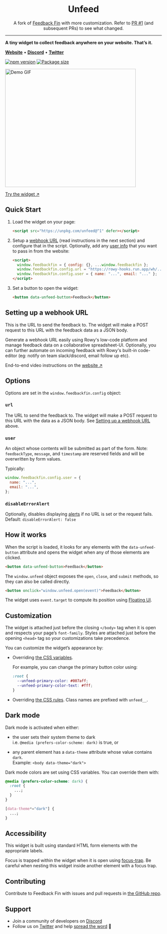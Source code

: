 <h1 align=center>Unfeed</h1>
<p align=center>A fork of <a href="https://github.com/rowyio/feedbackfin">Feedback Fin</a> with more customization. Refer to <a href="https://github.com/wzulfikar/unfeed/pull/1">PR #1</a> (and subsequent PRs) to see what changed.</p>

---

**A tiny widget to collect feedback anywhere on your website. That’s it.**

<p>
    <a target="_blank" rel="noopener" href="http://www.feedbackfin.com"><b>Website</b></a> •
    <a target="_blank" rel="noopener" href="https://discord.gg/fjBugmvzZP"><b>Discord</b></a> • 
    <a target="_blank" rel="noopener" href="https://twitter.com/rowyio"><b>Twitter</b></a>
</p>

[![npm version](https://badgen.net/npm/v/feedbackfin)](https://www.npmjs.com/package/feedbackfin)
[![Package size](https://badgen.net/bundlephobia/minzip/feedbackfin)](https://bundlephobia.com/result?p=feedbackfin)

<a href="https://feedbackfin.com" target="_blank" rel="noopener">
  <img src="https://user-images.githubusercontent.com/27017118/160980505-edf2c161-730d-4ba1-9ae2-2a0a01454954.gif" width="420" height="380" alt="Demo GIF" />
</a>

[Try the widget&nbsp;&UpperRightArrow;](https://feedbackfin.com)

## Quick Start

1. Load the widget on your page:

   ```html
   <script src="https://unpkg.com/unfeed@^1" defer></script>
   ```

2. Setup a [webhook URL](#setting-up-a-webhook-url) (read instructions in the
   next section) and configure that in the script. Optionally, add any
   [user info](#user) that you want to pass in from the website:

   ```html
   <script>
     window.feedbackfin = { config: {}, ...window.feedbackfin };
     window.feedbackfin.config.url = "https://rowy-hooks.run.app/wh/...";
     window.feedbackfin.config.user = { name: "...", email: "..." };
   </script>
   ```

3. Set a button to open the widget:
   ```html
   <button data-unfeed-button>Feedback</button>
   ```

## Setting up a webhook URL

This is the URL to send the feedback to. The widget will make a POST request to
this URL with the feedback data as a JSON body.

Generate a webhook URL easily using Rowy's low-code platform and manage feedback
data on a collaborative spreadsheet-UI. Optionally, you can further automate on
incoming feedback with Rowy's built-in code-editor (eg: notify on team
slack/discord, email follow up etc).

End-to-end video instructions on the
[website&nbsp;&UpperRightArrow;](https://feedbackfin.com/setup)

## Options

Options are set in the `window.feedbackfin.config` object:

### `url`

The URL to send the feedback to. The widget will make a POST request to this URL
with the data as a JSON body. See
[Setting up a webhook URL](#setting-up-a-webhook-url) above.

### `user`

An object whose contents will be submitted as part of the form. Note:
`feedbackType`, `message`, and `timestamp` are reserved fields and will be
overwritten by form values.

Typically:

```js
window.feedbackfin.config.user = {
  name: "...",
  email: "...",
};
```

### `disableErrorAlert`

Optionally, disables displaying
[alerts](https://developer.mozilla.org/en-US/docs/Web/API/Window/alert) if no
URL is set or the request fails. Default: `disableErrorAlert: false`

## How it works

When the script is loaded, it looks for any elements with the
`data-unfeed-button` attribute and opens the widget when any of those elements
are clicked.

```html
<button data-unfeed-button>Feedback</button>
```

The `window.unfeed` object exposes the `open`, `close`, and `submit` methods, so
they can also be called directly.

```html
<button onclick="window.unfeed.open(event)">Feedback</button>
```

The widget uses `event.target` to compute its position using
[Floating UI](https://floating-ui.com/).

## Customization

The widget is attached just before the closing `</body>` tag when it is open and
respects your page’s `font-family`. Styles are attached just before the opening
`<head>` tag so your customizations take precedence.

You can customize the widget’s appearance by:

- Overriding
  [the CSS variables](https://github.com/rowyio/feedbackfin/blob/main/src/form.css).

  For example, you can change the primary button color using:

  ```css
  :root {
    --unfeed-primary-color: #007aff;
    --unfeed-primary-color-text: #fff;
  }
  ```

- Overriding
  [the CSS rules](https://github.com/rowyio/feedbackfin/blob/main/src/form.css).
  Class names are prefixed with `unfeed__`.

## Dark mode

Dark mode is activated when either:

- the user sets their system theme to dark  
  i.e. `@media (prefers-color-scheme: dark)` is true, or

- any parent element has a `data-theme` attribute whose value contains `dark`.  
  Example: `<body data-theme="dark">`

Dark mode colors are set using CSS variables. You can override them with:

```css
@media (prefers-color-scheme: dark) {
  :root {
    ...;
  }
}

[data-theme*="dark"] {
  ...;
}
```

## Accessibility

This widget is built using standard HTML form elements with the appropriate
labels.

Focus is trapped within the widget when it is open using
[focus-trap](https://github.com/focus-trap/focus-trap). Be careful when nesting
this widget inside another element with a focus trap.

## Contributing

Contribute to Feedback Fin with issues and pull requests in
[the GitHub repo](https://github.com/rowyio/feedbackfin).

## Support

- Join a community of developers on [Discord](https://discord.gg/fjBugmvzZP)
- Follow us on [Twitter](https://twitter.com/rowyio) and help
  [spread the word](https://twitter.com/intent/tweet?text=Came%20across%20this%20cute,%20tiny%20widget%20to%20collect%20feedback%20anywhere%20on%20your%20website.%0a%0aOpen-source,%20free,%20and%20fully%20customizable.%0a%0ahttp://www.feedbackfin.com/)
  🙏
